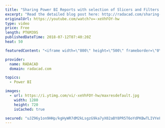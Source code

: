 ```yaml
---
title: "Sharing Power BI Reports with selection of Slicers and Filters How it Works"
excerpt: "Read the detailed blog post here: http://radacad.com/sharing-reports-with-selection-of-slicers-and-filters-what-it-means"
originalUrl: https://youtube.com/watch?v=-xeVhFOY-hw
type: video
price: Free
length: PT6M39S
publishedDateTime: 2018-07-12T07:40:20Z
heat: 50

featuredContent: "<iframe width=\"800\" height=\"500\" frameborder=\"0\" src=\"https://www.youtube.com/embed/-xeVhFOY-hw\" allow=\"accelerometer; autoplay; encrypted-media; gyroscope; picture-in-picture\" allowfullscreen></iframe>"

provider:
  name: RADACAD
  domain: radacad.com

topics:
  - Power BI

images:
  - url: https://i.ytimg.com/vi/-xeVhFOY-hw/maxresdefault.jpg
    width: 1280
    height: 720
    isCached: true

secured: "uJZ96y1on9HHp/kgHyWR7dM2kLsgzG9ka7yX02aBY8PR5T6oYdPKBwTLIVYeFTuR47sAHW0+uAsC8C9aHwb2u2TYY63vuDFpATDi88z8SK096jm5+y+FaxzkNF9eLlDQKcxKexMoPhKlI477iqH3napbrssi6uZHlMSwNGPBxkqXxkVSj7d7VMyusaREh+nngstmvlLepb1mBoshp7xSoVLFl9gvB39oknqNu6H4Y+GLVmjEmtR6M5O7ZO6p4EPq0fP+qOVLTa4Rm6Sovkr4Z9uIt13ha1jyX01RoHgOl4Oe9RENF0Y6dX/nuf4YMqMxBYM+tsPd0ipXiswRsH5ciSU29+y2/MmbPQepEqw7ARvOHgU3h81AQ2qPzMzm8bfcUvC7qe7yk2im5TxXTt/kVfLdDzhDWMZMg5cI7HShhmA=;coXoeqJcRZOxQZIbSToOhg=="
---
```



